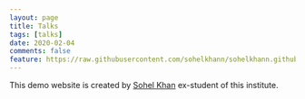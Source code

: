 ```yaml
---
layout: page
title: Talks
tags: [talks]
date: 2020-02-04
comments: false
feature: https://raw.githubusercontent.com/sohelkhann/sohelkhann.github.io/master/assets/img/images(5).jpeg
---
```

This demo website is  created by [Sohel Khan](https://sohelkhan.rbind.io) ex-student of this institute.
